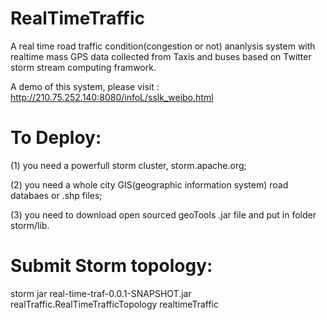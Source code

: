 RealTimeTraffic
===============

A real time road traffic condition(congestion or not) ananlysis system with realtime mass GPS data collected from Taxis and buses based on Twitter storm stream computing framwork.

A demo of this system, please visit : http://210.75.252.140:8080/infoL/sslk_weibo.html


To Deploy:
====

(1) you need a powerfull storm cluster, storm.apache.org;

(2) you need a whole city GIS(geographic information system) road databaes or .shp files;

(3) you need to download open sourced geoTools .jar file and put in  folder storm/lib.

Submit Storm topology:
====
storm jar real-time-traf-0.0.1-SNAPSHOT.jar  realTraffic.RealTimeTrafficTopology  realtimeTraffic

 
